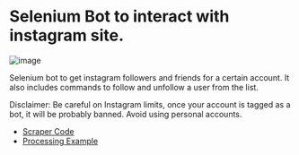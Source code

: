 # Selenium Bot to interact with instagram site.

![image](https://user-images.githubusercontent.com/57304126/111459424-6a1a0180-86f9-11eb-9c77-e657d02ff398.png)

Selenium bot to get instagram followers and friends for a certain account. It also includes commands to follow and unfollow a user from the list.

Disclaimer: Be careful on Instagram limits, once your account is tagged as a bot, it will be probably banned. Avoid using personal accounts.

* [Scraper Code](https://github.com/fornasari12/instagram_bot/blob/main/main.py)
* [Processing Example](https://github.com/fornasari12/instagram_bot/blob/main/process.py)
